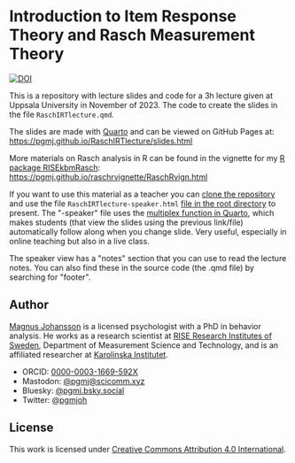 # Introduction to Item Response Theory and Rasch Measurement Theory

[![DOI](https://zenodo.org/badge/724146949.svg)](https://zenodo.org/doi/10.5281/zenodo.10276564)

This is a repository with lecture slides and code for a 3h lecture given at Uppsala University in November of 2023. The code to create the slides in the file `RaschIRTlecture.qmd`.

The slides are made with [Quarto](https://www.quarto.org) and can be viewed on GitHub Pages at: <https://pgmj.github.io/RaschIRTlecture/slides.html>

More materials on Rasch analysis in R can be found in the vignette for my [R package RISEkbmRasch](https://github.com/pgmj/RISEkbmRasch):
<https://pgmj.github.io/raschrvignette/RaschRvign.html>

If you want to use this material as a teacher you can [clone the repository](https://docs.github.com/en/repositories/creating-and-managing-repositories/cloning-a-repository) and use the file `RaschIRTlecture-speaker.html` [file in the root directory](https://github.com/pgmj/RaschIRTlecture/blob/main/RaschIRTlecture-speaker.html) to present. The "-speaker" file uses the [multiplex function in Quarto](https://quarto.org/docs/presentations/revealjs/presenting.html#multiplex), which makes students (that view the slides using the previous link/file) automatically follow along when you change slide. Very useful, especially in online teaching but also in a live class.

The speaker view has a "notes" section that you can use to read the lecture notes. You can also find these in the source code (the .qmd file) by searching for "footer".

## Author

[Magnus Johansson](https://www.ri.se/en/person/magnus-p-johansson) is a licensed psychologist with a PhD in behavior analysis. He works as a research scientist at [RISE Research Institutes of Sweden](https://ri.se/en), Department of Measurement Science and Technology, and is an affiliated researcher at [Karolinska Institutet](https://medarbetare.ki.se/orgid/52082137).

- ORCID: [0000-0003-1669-592X](https://orcid.org/0000-0003-1669-592X)
- Mastodon: [@pgmj@scicomm.xyz](https://scicomm.xyz/@pgmj)
- Bluesky: [@pgmj.bsky.social](https://bsky.app/profile/pgmj.bsky.social)
- Twitter: [@pgmjoh](https://twitter.com/pgmjoh)

## License

This work is licensed under [Creative Commons Attribution 4.0 International](https://creativecommons.org/licenses/by/4.0/).
